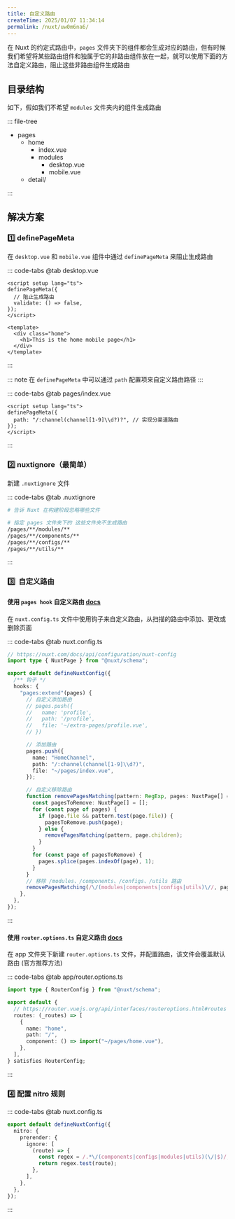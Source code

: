```yaml
---
title: 自定义路由
createTime: 2025/01/07 11:34:14
permalink: /nuxt/uw0m6na6/
---
```


在 Nuxt 的约定式路由中，`pages` 文件夹下的组件都会生成对应的路由，但有时候我们希望将某些路由组件和独属于它的非路由组件放在一起，就可以使用下面的方法自定义路由，阻止这些非路由组件生成路由

## 目录结构

如下，假如我们不希望 `modules` 文件夹内的组件生成路由

::: file-tree

- pages
  - home
    - index.vue
    - modules
      - desktop.vue
      - mobile.vue
  - detail/

:::

## 解决方案

### 1️⃣ definePageMeta

在 `desktop.vue` 和 `mobile.vue` 组件中通过 `definePageMeta` 来阻止生成路由

::: code-tabs
@tab desktop.vue

```vue
<script setup lang="ts">
definePageMeta({
  // 阻止生成路由
  validate: () => false,
});
</script>

<template>
  <div class="home">
    <h1>This is the home mobile page</h1>
  </div>
</template>
```

:::

::: note
在 `definePageMeta` 中可以通过 `path` 配置项来自定义路由路径
:::

::: code-tabs
@tab pages/index.vue

```vue
<script setup lang="ts">
definePageMeta({
  path: "/:channel(channel[1-9]\\d?)?", // 实现分渠道路由
});
</script>
```

:::

### 2️⃣ nuxtignore（最简单）

新建 `.nuxtignore` 文件

::: code-tabs
@tab .nuxtignore

```sh
# 告诉 Nuxt 在构建阶段忽略哪些文件

# 指定 pages 文件夹下的 这些文件夹不生成路由
/pages/**/modules/**
/pages/**/components/**
/pages/**/configs/**
/pages/**/utils/**
```

:::

### 3️⃣  自定义路由

#### 使用 `pages hook` 自定义路由 [docs](https://nuxt.com/docs/guide/recipes/custom-routing#pages-hook)

在 `nuxt.config.ts` 文件中使用钩子来自定义路由，从扫描的路由中添加、更改或删除页面

::: code-tabs
@tab nuxt.config.ts

```ts
// https://nuxt.com/docs/api/configuration/nuxt-config
import type { NuxtPage } from "@nuxt/schema";

export default defineNuxtConfig({
  /** 钩子 */
  hooks: {
    "pages:extend"(pages) {
      // 自定义添加路由
      // pages.push({
      //   name: 'profile',
      //   path: '/profile',
      //   file: '~/extra-pages/profile.vue',
      // })

      // 添加路由
      pages.push({
        name: "HomeChannel",
        path: "/:channel(channel[1-9]\\d?)",
        file: "~/pages/index.vue",
      });

      // 自定义移除路由
      function removePagesMatching(pattern: RegExp, pages: NuxtPage[] = []) {
        const pagesToRemove: NuxtPage[] = [];
        for (const page of pages) {
          if (page.file && pattern.test(page.file)) {
            pagesToRemove.push(page);
          } else {
            removePagesMatching(pattern, page.children);
          }
        }
        for (const page of pagesToRemove) {
          pages.splice(pages.indexOf(page), 1);
        }
      }
      // 移除 /modules、/components、/configs、/utils 路由
      removePagesMatching(/\/(modules|components|configs|utils)\//, pages);
    },
  },
});
```

:::

#### 使用 `router.options.ts` 自定义路由 [docs](https://nuxt.com/docs/guide/recipes/custom-routing#router-options)

在 app 文件夹下新建 `router.options.ts` 文件，并配置路由，该文件会覆盖默认路由 (官方推荐方法)

::: code-tabs
@tab app/router.options.ts

```ts
import type { RouterConfig } from "@nuxt/schema";

export default {
  // https://router.vuejs.org/api/interfaces/routeroptions.html#routes
  routes: (_routes) => [
    {
      name: "home",
      path: "/",
      component: () => import("~/pages/home.vue"),
    },
  ],
} satisfies RouterConfig;
```

:::

### 4️⃣ 配置 nitro 规则

::: code-tabs
@tab nuxt.config.ts

```ts
export default defineNuxtConfig({
  nitro: {
    prerender: {
      ignore: [
        (route) => {
          const regex = /.*\/(components|configs|modules|utils)(\/|$)/;
          return regex.test(route);
        },
      ],
    },
  },
});
```

:::
